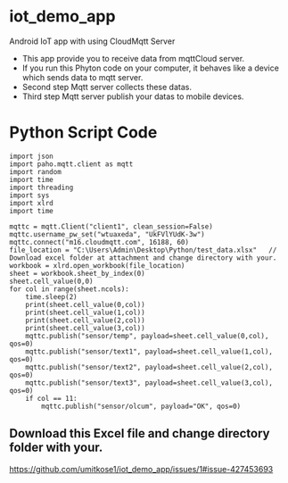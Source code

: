 # iot_demo_app
Android IoT app with using CloudMqtt Server
- This app provide you to receive data from mqttCloud server.
- If you run this Phyton code on your computer, it behaves like a device which sends data to mqtt server.
- Second step Mqtt server collects these datas.
- Third step Mqtt server publish your datas to mobile devices.

# Python Script Code
```
import json
import paho.mqtt.client as mqtt
import random
import time
import threading
import sys
import xlrd
import time

mqttc = mqtt.Client("client1", clean_session=False)
mqttc.username_pw_set("wtuaxeda", "UkFVlYUdK-3w")
mqttc.connect("m16.cloudmqtt.com", 16188, 60)
file_location = "C:\Users\Admin\Desktop\Python/test_data.xlsx"   // Download excel folder at attachment and change directory with your.
workbook = xlrd.open_workbook(file_location)
sheet = workbook.sheet_by_index(0)
sheet.cell_value(0,0)
for col in range(sheet.ncols):
    time.sleep(2)
    print(sheet.cell_value(0,col))
    print(sheet.cell_value(1,col))
    print(sheet.cell_value(2,col))
    print(sheet.cell_value(3,col))
    mqttc.publish("sensor/temp", payload=sheet.cell_value(0,col), qos=0)
    mqttc.publish("sensor/text1", payload=sheet.cell_value(1,col), qos=0)
    mqttc.publish("sensor/text2", payload=sheet.cell_value(2,col), qos=0)
    mqttc.publish("sensor/text3", payload=sheet.cell_value(3,col), qos=0)
    if col == 11:
        mqttc.publish("sensor/olcum", payload="OK", qos=0)
```
## Download this Excel file and change directory folder with your. 
https://github.com/umitkose1/iot_demo_app/issues/1#issue-427453693
